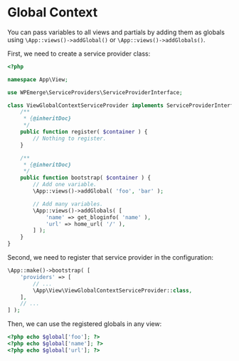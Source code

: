 # Global Context

You can pass variables to all views and partials by adding them as globals using `\App::views()->addGlobal()` or `\App::views()->addGlobals()`.

First, we need to create a service provider class:
```php
<?php

namespace App\View;

use WPEmerge\ServiceProviders\ServiceProviderInterface;

class ViewGlobalContextServiceProvider implements ServiceProviderInterface {
    /**
     * {@inheritDoc}
     */
    public function register( $container ) {
        // Nothing to register.
    }

    /**
     * {@inheritDoc}
     */
    public function bootstrap( $container ) {
        // Add one variable.
        \App::views()->addGlobal( 'foo', 'bar' );

        // Add many variables.
        \App::views()->addGlobals( [
            'name' => get_bloginfo( 'name' ),
            'url' => home_url( '/' ),
        ] );
    }
}
```

Second, we need to register that service provider in the configuration:
```php
\App::make()->bootstrap( [
    'providers' => [
        // ...
        \App\View\ViewGlobalContextServiceProvider::class,
    ],
    // ...
] );
```

Then, we can use the registered globals in any view:
```php
<?php echo $global['foo']; ?>
<?php echo $global['name']; ?>
<?php echo $global['url']; ?>
```
